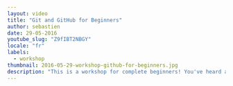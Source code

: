 ```yaml
---
layout: video
title: "Git and GitHub for Beginners"
author: sebastien
date: 29-05-2016
youtube_slug: "Z9fIBT2NBGY"
locale: "fr"
labels:
  - workshop
thumbnail: 2016-05-29-workshop-github-for-beginners.jpg
description: "This is a workshop for complete beginners! You've heard about Git and GitHub and you know that's a hot topic right now for developers? You'd like to finally know what's a 'commit', a 'push' or a 'conflict'? Watch this!"
---
```

